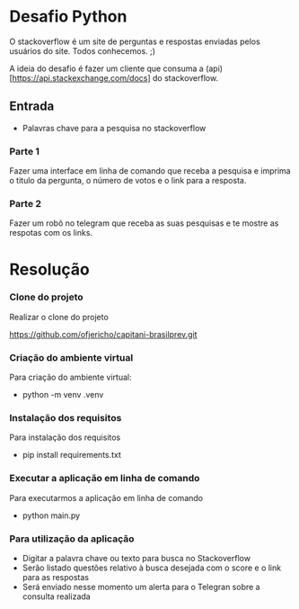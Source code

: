 # Desafio Python

O stackoverflow é um site de perguntas e respostas enviadas pelos usuários do
site. Todos conhecemos. ;)

A ideia do desafio é fazer um cliente que consuma a (api)[https://api.stackexchange.com/docs] do stackoverflow.


## Entrada
- Palavras chave para a pesquisa no stackoverflow

### Parte 1

Fazer uma interface em linha de comando que receba a pesquisa e imprima
o titulo da pergunta, o número de votos e o link para a resposta.

### Parte 2

Fazer um robô no telegram que receba as suas pesquisas e te mostre as respotas
com os links.


# Resolução

### Clone do projeto

Realizar o clone do projeto 

https://github.com/ofjericho/capitani-brasilprev.git

### Criação do ambiente virtual

Para criação do ambiente virtual:

- python -m venv .venv

### Instalação dos requisitos

Para instalação dos requisitos 

- pip install requirements.txt

### Executar a aplicação em linha de comando

Para executarmos a aplicação em linha de comando

- python main.py

### Para utilização da aplicação

- Digitar a palavra chave ou texto para busca no Stackoverflow
- Serão listado questões relativo à busca desejada com o score e o link para as respostas
- Será enviado nesse momento um alerta para o Telegran sobre a consulta realizada

